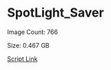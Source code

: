 # SpotLight_Saver

Image Count: 766

Size: 0.467 GB

[Script Link](https://github.com/liuyal/Archive/blob/master/Python/Utilities/Miscellaneous/spotlight_saver.py)